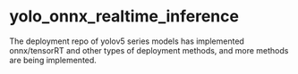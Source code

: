 # yolo_onnx_realtime_inference
The deployment repo of yolov5 series models has implemented onnx/tensorRT and other types of deployment methods, and more methods are being implemented.

